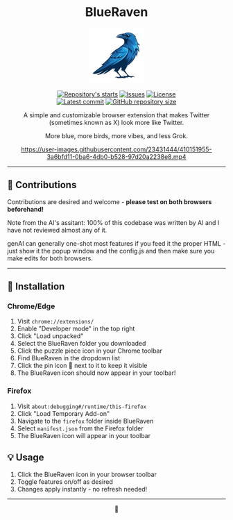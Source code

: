 <h1 align="center">BlueRaven</h1>

<div align="center">
<img src="icon.png" alt="BlueRaven Logo" width="128" height="128">

<p>
    <a href="https://github.com/Nearcyan/BlueRaven/stargazers"
        ><img
            src="https://img.shields.io/github/stars/Nearcyan/BlueRaven?colorA=2c2837&colorB=c9cbff&style=for-the-badge&logo=starship style=flat-square"
            alt="Repository's starts"
    /></a>
    <a href="https://github.com/Nearcyan/BlueRaven/issues"
        ><img
            src="https://img.shields.io/github/issues-raw/Nearcyan/BlueRaven?colorA=2c2837&colorB=f2cdcd&style=for-the-badge&logo=starship style=flat-square"
            alt="Issues"
    /></a>
    <a href="https://github.com/Nearcyan/BlueRaven/blob/main/LICENSE"
        ><img
            src="https://img.shields.io/github/license/Nearcyan/BlueRaven?colorA=2c2837&colorB=b5e8e0&style=for-the-badge&logo=starship style=flat-square"
            alt="License"
    /></a><br />
    <a href="https://github.com/Nearcyan/BlueRaven/commits/main"
        ><img
            src="https://img.shields.io/github/last-commit/Nearcyan/BlueRaven/main?colorA=2c2837&colorB=ddb6f2&style=for-the-badge&logo=starship style=flat-square"
            alt="Latest commit"
    /></a>
    <a href="https://github.com/Nearcyan/BlueRaven"
        ><img
            src="https://img.shields.io/github/repo-size/Nearcyan/BlueRaven?colorA=2c2837&colorB=89DCEB&style=for-the-badge&logo=starship style=flat-square"
            alt="GitHub repository size"
    /></a>
</p>

<p align="center">
A simple and customizable browser extension that makes Twitter (sometimes known as X) look more like Twitter.

More blue, more birds, more vibes, and less Grok.
</p>

https://user-images.githubusercontent.com/23431444/410151955-3a6bfd11-0ba6-4db0-b528-97d20a2238e8.mp4
</div>

---

## 👥 Contributions

Contributions are desired and welcome - **please test on both browsers beforehand!**

Note from the AI's assitant: 100% of this codebase was written by AI and I have not reviewed almost any of it.

genAI can generally one-shot most features if you feed it the proper HTML - just show it the popup window and the config.js and then make sure you make edits for both browsers.

---

## 🚀 Installation

### Chrome/Edge
1. Visit `chrome://extensions/`
2. Enable "Developer mode" in the top right
3. Click "Load unpacked"
4. Select the BlueRaven folder you downloaded
5. Click the puzzle piece icon in your Chrome toolbar
6. Find BlueRaven in the dropdown list
7. Click the pin icon 📌 next to it to keep it visible
8. The BlueRaven icon should now appear in your toolbar!

### Firefox
1. Visit `about:debugging#/runtime/this-firefox`
2. Click "Load Temporary Add-on"
3. Navigate to the `firefox` folder inside BlueRaven
4. Select `manifest.json` from the Firefox folder
5. The BlueRaven icon will appear in your toolbar

## 💡 Usage
1. Click the BlueRaven icon in your browser toolbar
2. Toggle features on/off as desired
3. Changes apply instantly - no refresh needed!

---

<div align="center">
🩵
</div>
